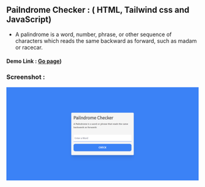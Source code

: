 ## Pailndrome Checker : ( HTML, Tailwind css and JavaScript)

- A palindrome is a word, number, phrase, or other sequence of characters which reads the same backward as forward, such as madam or racecar.

#### Demo Link : [Go page](https://sm8uti.github.io/Javascript-Projects/Pailndrome%20Checker/pailndrome.html))

### Screenshot : 
<img src="screenshot.png">